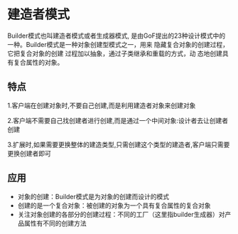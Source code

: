 # 建造者模式
   Builder模式也叫建造者模式或者生成器模式,
   是由GoF提出的23种设计模式中的一种。Builder模式是一种对象创建型模式之一，用来
   隐藏复合对象的创建过程，它把复合对象的创建
   过程加以抽象，通过子类继承和重载的方式，动
   态地创建具有复合属性的对象。
## 特点
1.客户端在创建对象时,不要自己创建,而是利用建造者对象来创建对象

2.客户端不需要自己找创建者进行创建,而是通过一个中间对象:设计者去让创建者创建

3.扩展时,如果需要更换整体的建造类型,只需创建这个类型的建造者,客户端只需要更换创建者即可
## 应用
- 对象的创建：Builder模式是为对象的创建而设计的模式
- 创建的是一个复合对象：被创建的对象为一个具有复合属性的复合对象
- 关注对象创建的各部分的创建过程：不同的工厂（这里指builder生成器）对产品属性有不同的创建方法
